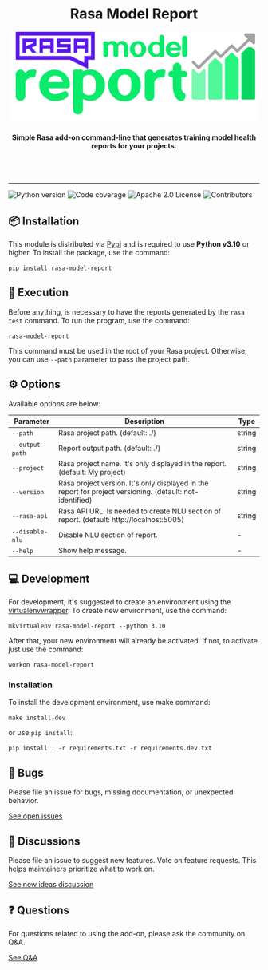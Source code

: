 <div align="center">
<h1>Rasa Model Report</h1>
<img
    height="180"
    alt="logo"
    src="docs/images/logo.png"
/>
<h4>Simple Rasa add-on command-line that generates training model health reports for your projects.</h4>
<br />
<!-- [**Read The Docs**](https://testing-library.com/react) | -->
<!-- [Edit the docs](https://github.com/testing-library/testing-library-docs) -->
<br />
</div>
<hr />


<!-- Badges -->
![Python version](https://img.shields.io/static/v1?label=python&message=v3.10&color=3776AB)
![Code coverage](https://img.shields.io/static/v1?label=coverage&message=100%&color=success)
![Apache 2.0 License](https://img.shields.io/static/v1?label=license&message=Apache%202.0&color=yellowgreen)
![Contributors](https://img.shields.io/github/contributors/brunohjs/rasa-model-report)
<!--  -->


## 📦 Installation

This module is distributed via [Pypi](https://pypi.org/) and is required to use **Python v3.10** or higher. To install the package, use the command:
```
pip install rasa-model-report
```

## 🚀 Execution
Before anything, is necessary to have the reports generated by the `rasa test` command. To run the program, use the command:
```
rasa-model-report
```
This command must be used in the root of your Rasa project. Otherwise, you can use `--path` parameter to pass the project path.


## ⚙️ Options
Available options are below:

|Parameter|Description|Type|
|-|-|-|
|`--path`|Rasa project path. (default: ./)|string|
|`--output-path`|Report output path. (default: ./)|string|
|`--project`|Rasa project name. It's only displayed in the report. (default: My project)|string|
|`--version`|Rasa project version. It's only displayed in the report for project versioning. (default: not-identified)|string|
|`--rasa-api`|Rasa API URL. Is needed to create NLU section of report. (default: http://localhost:5005)|string|
|`--disable-nlu`|Disable NLU section of report.|-|
|`--help`|Show help message.|-|


## 💻 Development
For development, it's suggested to create an environment using the [virtualenvwrapper](https://virtualenvwrapper.readthedocs.io/en/latest/install.html#basic-installation). To create new environment, use the command:
```
mkvirtualenv rasa-model-report --python 3.10
```
After that, your new environment will already be activated. If not, to activate just use the command:
```
workon rasa-model-report
```

### Installation
To install the development environment, use make command:
```
make install-dev
```
or use `pip install`:
```
pip install . -r requirements.txt -r requirements.dev.txt
```


## 🐞 Bugs
Please file an issue for bugs, missing documentation, or unexpected behavior.

[See open issues](https://github.com/brunohjs/rasa-model-report/issues?q=is%3Aopen+is%3Aissue+label%3Abug)


## 💬 Discussions
Please file an issue to suggest new features. Vote on feature requests. This helps maintainers prioritize what to work on.

[See new ideas discussion](https://github.com/brunohjs/rasa-model-report/discussions/categories/ideas)


## ❓ Questions
For questions related to using the add-on, please ask the community on Q&A.

[See Q&A](https://github.com/brunohjs/rasa-model-report/discussions/categories/q-a)
